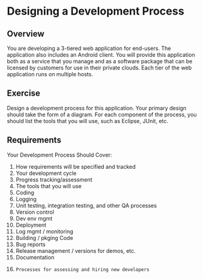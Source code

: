 Designing a Development Process
===============================

Overview
---------
You are developing a 3-tiered web application for end-users. The application also includes an Android client. You will provide this application both as a service that you manage and as a software package that can be licensed by customers for use in their private clouds. Each tier of the web application runs on multiple hosts. 

Exercise
--------
Design a development process for this application. Your primary design should take the form of a diagram. For each component of the process, you should list the tools that you will use, such as Eclipse, JUnit, etc.

Requirements
------------
Your Development Process Should Cover:
1.	How requirements will be specified and tracked
2.	Your development cycle
3.	Progress tracking/assessment
4.	The tools that you will use
5.	Coding
6.	Logging
7.	Unit testing, integration testing, and other QA processes
8.	Version control
9.	Dev env mgmt
10.	Deployment
11.	Log mgmt / monitoring
12.	Building / pkging Code
13.	Bug reports
14.	Release management / versions for demos, etc.
15.	Documentation
16.     Processes for assessing and hiring new developers

